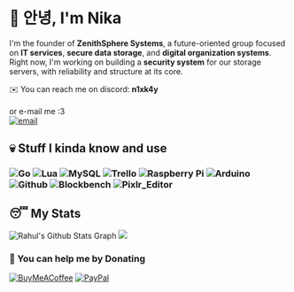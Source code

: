 # 👋 안녕, I'm **Nika**

I'm the founder of **ZenithSphere Systems**, a future-oriented group focused on **IT services**, **secure data storage**, and **digital organization systems**. <br>Right now, I'm working on building a **security system** for our storage servers, with reliability and structure at its core.

✉️ You can reach me on discord: **n1xk4y**<br><br>
or e-mail me :3 <br>
[![email](https://img.shields.io/badge/EMail-D14836?style=for-the-badge&logo=Gmail&logoColor=white)](mailto:nika@zenithsphere.de)

## 💀 Stuff I kinda know and use
### ![Go](https://img.shields.io/badge/go-%2300ADD8.svg?style=for-the-badge&logo=go&logoColor=white) ![Lua](https://img.shields.io/badge/lua-%232C2D72.svg?style=for-the-badge&logo=lua&logoColor=white) ![MySQL](https://img.shields.io/badge/mysql-4479A1.svg?style=for-the-badge&logo=mysql&logoColor=white) ![Trello](https://img.shields.io/badge/Trello-%23026AA7.svg?style=for-the-badge&logo=Trello&logoColor=white) ![Raspberry Pi](https://img.shields.io/badge/-Raspberry_Pi-C51A4A?style=for-the-badge&logo=Raspberry-Pi)  ![Arduino](https://img.shields.io/badge/-Arduino-00979D?style=for-the-badge&logo=Arduino&logoColor=white) ![Github](https://img.shields.io/badge/github%20-%23121011.svg?&style=for-the-badge&logo=github&logoColor=white) ![Blockbench](https://img.shields.io/badge/blockbench-%231572B6.svg?style=for-the-badge&logo=Blockbench&logoColor=white) ![Pixlr_Editor](https://img.shields.io/badge/Wordpress%20-%23121011.svg?style=for-the-badge&logo=wordpress&logoColor=white)

## 😴 My Stats
 ![Rahul's Github Stats Graph](https://github-profile-summary-cards.vercel.app/api/cards/profile-details?username=EinDummesNika&theme=vue&hide_border=true)
 ![](https://github-readme-stats.vercel.app/api/top-langs/?username=EinDummesNika&theme=vue&hide_border=true&include_all_commits=true&count_private=true&layout=compact)

  ### 🧋 You can help me by Donating
  [![BuyMeACoffee](https://img.shields.io/badge/Buy%20Me%20a%20Coffee-ffdd00?style=for-the-badge&logo=buy-me-a-coffee&logoColor=black)](https://buymeacoffee.com/eindummesnika) [![PayPal](https://img.shields.io/badge/PayPal-00457C?style=for-the-badge&logo=paypal&logoColor=white)](https://paypal.me/paypal.me/FabriceWeigel) 
